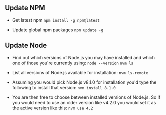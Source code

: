 ## Update NPM

* Get latest npm
`npm install -g npm@latest`

* Update global npm packages
`npm update -g`


## Update Node

* Find out which versions of Node.js you may have installed and which one of those you're currently using:
`node --version`
`nvm ls`


* List all versions of Node.js available for installation:
`nvm ls-remote`

* Assuming you would pick Node.js v8.1.0 for installation you'd type the following to install that version:
`nvm install 8.1.0`

* You are then free to choose between installed versions of Node.js. So if you would need to use an older version like v4.2.0 you would set it as the active version like this:
`nvm use 4.2`
